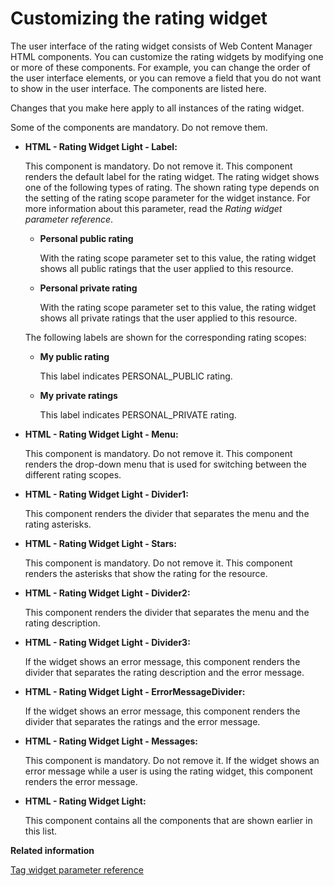# Customizing the rating widget

The user interface of the rating widget consists of Web Content Manager HTML components. You can customize the rating widgets by modifying one or more of these components. For example, you can change the order of the user interface elements, or you can remove a field that you do not want to show in the user interface. The components are listed here.

Changes that you make here apply to all instances of the rating widget.

Some of the components are mandatory. Do not remove them.

-   **HTML - Rating Widget Light - Label:**

    This component is mandatory. Do not remove it. This component renders the default label for the rating widget. The rating widget shows one of the following types of rating. The shown rating type depends on the setting of the rating scope parameter for the widget instance. For more information about this parameter, read the *Rating widget parameter reference*.

    -   **Personal public rating**

        With the rating scope parameter set to this value, the rating widget shows all public ratings that the user applied to this resource.

    -   **Personal private rating**

        With the rating scope parameter set to this value, the rating widget shows all private ratings that the user applied to this resource.

    The following labels are shown for the corresponding rating scopes:

    -   **My public rating**

        This label indicates PERSONAL\_PUBLIC rating.

    -   **My private ratings**

        This label indicates PERSONAL\_PRIVATE rating.

-   **HTML - Rating Widget Light - Menu:**

    This component is mandatory. Do not remove it. This component renders the drop-down menu that is used for switching between the different rating scopes.

-   **HTML - Rating Widget Light - Divider1:**

    This component renders the divider that separates the menu and the rating asterisks.

-   **HTML - Rating Widget Light - Stars:**

    This component is mandatory. Do not remove it. This component renders the asterisks that show the rating for the resource.

-   **HTML - Rating Widget Light - Divider2:**

    This component renders the divider that separates the menu and the rating description.

-   **HTML - Rating Widget Light - Divider3:**

    If the widget shows an error message, this component renders the divider that separates the rating description and the error message.

-   **HTML - Rating Widget Light - ErrorMessageDivider:**

    If the widget shows an error message, this component renders the divider that separates the ratings and the error message.

-   **HTML - Rating Widget Light - Messages:**

    This component is mandatory. Do not remove it. If the widget shows an error message while a user is using the rating widget, this component renders the error message.

-   **HTML - Rating Widget Light:**

    This component contains all the components that are shown earlier in this list.



**Related information**  


[Tag widget parameter reference](../admin-system/tag_rate_parm_ref_inl_tag_lite.md)

